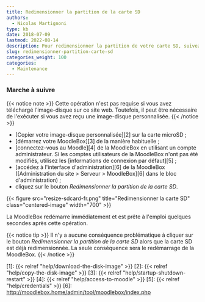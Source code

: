 ```yaml
---
title: Redimensionner la partition de la carte SD
authors:
  - Nicolas Martignoni
type: kb
date: 2018-07-09
lastmod: 2022-08-14
description: Pour redimensionner la partition de votre carte SD, suivez ces instructions.
slug: redimensionner-partition-carte-sd
categories_weight: 100
categories:
  - Maintenance
---
```


### Marche à suivre

{{< notice note >}}
Cette opération n'est pas requise si vous avez téléchargé l'image-disque sur ce site web. Toutefois, il peut être nécessaire de l'exécuter si vous avez reçu une image-disque personnalisée.
{{< /notice >}}

- [Copier votre image-disque personnalisée][2] sur la carte microSD ;
- [démarrez votre MoodleBox][3] de la manière habituelle ;
- [connectez-vous au Moodle][4] de la MoodleBox en utilisant un compte administrateur. Si les comptes utilisateurs de la MoodleBox n'ont pas été modifiés, utilisez les [informations de connexion par défaut][5] ;
- [accédez à l'interface d'administration][6] de la MoodleBox ([Administration du site > Serveur > MoodleBox][6] dans le bloc d'administration) ;
- cliquez sur le bouton _Redimensionner la partition de la carte SD_.

{{< figure src="resize-sdcard-fr.png" title="Redimensionner la carte SD" class="centered-image" width="700" >}}

La MoodleBox redémarre immédiatement et est prête à l'emploi quelques secondes après cette opération.

{{< notice tip >}}
Il n'y a aucune conséquence problématique à cliquer sur le bouton _Redimensionner la partition de la carte SD_ alors que la carte SD est déjà redimensionnée. La seule conséquence sera le redémarrage de la MoodleBox.
{{< /notice >}}

 [1]: {{< relref "help/download-the-disk-image" >}}
 [2]: {{< relref "help/copy-the-disk-image" >}}
 [3]: {{< relref "help/startup-shutdown-restart" >}}
 [4]: {{< relref "help/access-to-moodle" >}}
 [5]: {{< relref "help/credentials" >}}
 [6]: http://moodlebox.home/admin/tool/moodlebox/index.php

